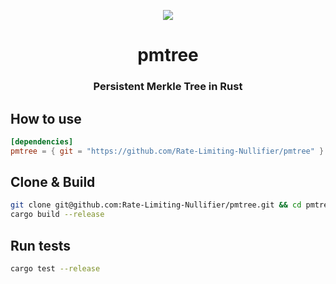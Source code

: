 <p align="center">
    <img src="https://github.com/Rate-Limiting-Nullifier/pmtree/workflows/Build-Test-Fmt/badge.svg">
</p>

<h1 align="center">pmtree</h1>

<h3 align="center">Persistent Merkle Tree in Rust</h3>

## How to use
```toml
[dependencies]
pmtree = { git = "https://github.com/Rate-Limiting-Nullifier/pmtree" }
```

## Clone & Build
```bash
git clone git@github.com:Rate-Limiting-Nullifier/pmtree.git && cd pmtree
cargo build --release
```

## Run tests
```bash
cargo test --release
```
